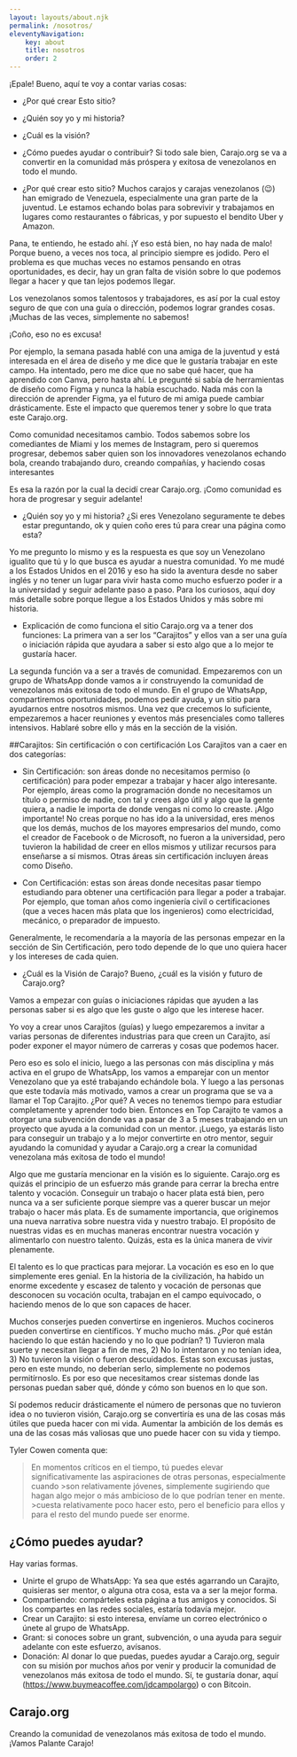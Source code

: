 ```yaml
---
layout: layouts/about.njk
permalink: /nosotros/
eleventyNavigation:
    key: about
    title: nosotros
    order: 2
---
```


¡Epale! Bueno, aquí te voy a contar varias cosas: 

- ¿Por qué crear Esto sitio?
- ¿Quién soy yo y mi historia?
- ¿Cuál es la visión?
- ¿Cómo puedes ayudar o contribuir?
Si todo sale bien, Carajo.org se va a convertir en la comunidad más próspera y exitosa de venezolanos en todo el mundo. 

- ¿Por qué crear esto sitio?
Muchos carajos y carajas venezolanos (😉) han emigrado de Venezuela, especialmente una gran parte de la juventud. Le estamos echando bolas para sobrevivir y trabajamos en lugares como restaurantes o fábricas, y por supuesto el bendito Uber y Amazon. 

Pana, te entiendo, he estado ahí. ¡Y eso está bien, no hay nada de malo! Porque bueno, a veces nos toca, al principio siempre es jodido. Pero el problema es que muchas veces no estamos pensando en otras oportunidades, es decir, hay un gran falta de visión sobre lo que podemos llegar a hacer y que tan lejos podemos llegar.

Los venezolanos somos talentosos y trabajadores, es así por la cual estoy seguro de que con una guía o dirección, podemos lograr grandes cosas. ¡Muchas de las veces, simplemente no sabemos! 

¡Coño, eso no es excusa! 

Por ejemplo, la semana pasada hablé con una amiga de la juventud y está interesada en el área de diseño y me dice que le gustaría trabajar en este campo. Ha intentado, pero me dice que no sabe qué hacer, que ha aprendido con Canva, pero hasta ahí. Le pregunté si sabía de herramientas de diseño como Figma y nunca la había escuchado. Nada más con la dirección de aprender Figma, ya el futuro de mi amiga puede cambiar drásticamente. Este el impacto que queremos tener y sobre lo que trata este Carajo.org.

Como comunidad necesitamos cambio. Todos sabemos sobre los comediantes de Miami y los memes de Instagram, pero si queremos progresar, debemos saber quien son los innovadores venezolanos echando bola, creando trabajando duro, creando compañías, y haciendo cosas interesantes

Es esa la razón por la cual la decidí crear Carajo.org. ¡Como comunidad es hora de progresar y seguir adelante!

- ¿Quién soy yo y mi historia?
¿Si eres Venezolano seguramente te debes estar preguntando, ok y quien coño eres tú para crear una página como esta?

Yo me pregunto lo mismo y es la respuesta es que soy un Venezolano igualito que tú y lo que busca es ayudar a nuestra comunidad. Yo me mudé a los Estados Unidos en el 2016 y eso ha sido la aventura desde no saber inglés y no tener un lugar para vivir hasta como mucho esfuerzo poder ir a la universidad y seguir adelante paso a paso. Para los curiosos, aquí doy más detalle sobre porque llegue a los Estados Unidos y más sobre mi historia. 


- Explicación de como funciona el sitio
Carajo.org va a tener dos funciones: La primera van a ser los “Carajitos” y ellos van a ser una guía o iniciación rápida que ayudara a saber si esto algo que a lo mejor te gustaría hacer. 

La segunda función va a ser a través de comunidad. Empezaremos con un grupo de WhatsApp donde vamos a ir construyendo la comunidad de venezolanos más exitosa de todo el mundo. En el grupo de WhatsApp, compartiremos oportunidades, podemos pedir ayuda, y un sitio para ayudarnos entre nosotros mismos. Una vez que crecemos lo suficiente, empezaremos a hacer reuniones y eventos más presenciales como talleres intensivos. Hablaré sobre ello y más en la sección de la visión. 

##Carajitos: Sin certificación o con certificación
Los Carajitos van a caer en dos categorías:

- Sin Certificación: son áreas donde no necesitamos permiso (o certificación) para poder empezar a trabajar y hacer algo interesante. Por ejemplo, áreas como la programación donde no necesitamos un título o permiso de nadie, con tal y crees algo útil y algo que la gente quiera, a nadie le importa de donde vengas ni como lo creaste. ¡Algo importante! No creas porque no has ido a la universidad, eres menos que los demás, muchos de los mayores empresarios del mundo, como el creador de Facebook o de Microsoft, no fueron a la universidad, pero tuvieron la habilidad de creer en ellos mismos y utilizar recursos para enseñarse a sí mismos. Otras áreas sin certificación incluyen áreas como Diseño. 

- Con Certificación: estas son áreas donde necesitas pasar tiempo estudiando para obtener una certificación para llegar a poder a trabajar. Por ejemplo, que toman años como ingeniería civil o certificaciones (que a veces hacen más plata que los ingenieros) como electricidad, mecánico, o preparador de impuesto. 

Generalmente, le recomendaría a la mayoría de las personas empezar en la sección de Sin Certificación, pero todo depende de lo que uno quiera hacer y los intereses de cada quien. 

- ¿Cuál es la Visión de Carajo?
Bueno, ¿cuál es la visión y futuro de Carajo.org?

Vamos a empezar con guías o iniciaciones rápidas que ayuden a las personas saber si es algo que les guste o algo que les interese hacer. 

Yo voy a crear unos Carajitos (guías) y luego empezaremos a invitar a varias personas de diferentes industrias para que creen un Carajito, así poder exponer el mayor número de carreras y cosas que podemos hacer.

Pero eso es solo el inicio, luego a las personas con más disciplina y más activa en el grupo de WhatsApp, los vamos a emparejar con un mentor Venezolano que ya esté trabajando echándole bola. Y luego a las personas que este todavía más motivado, vamos a crear un programa que se va a llamar el Top Carajito. ¿Por qué? A veces no tenemos tiempo para estudiar completamente y aprender todo bien. Entonces en Top Carajito te vamos a otorgar una subvención donde vas a pasar de 3 a 5 meses trabajando en un proyecto que ayuda a la comunidad con un mentor. ¡Luego, ya estarás listo para conseguir un trabajo y a lo mejor convertirte en otro mentor, seguir ayudando la comunidad y ayudar a Carajo.org a crear la comunidad venezolana más exitosa de todo el mundo!

Algo que me gustaría mencionar en la visión es lo siguiente. Carajo.org es quizás el principio de un esfuerzo más grande para cerrar la brecha entre talento y vocación. Conseguir un trabajo o hacer plata está bien, pero nunca va a ser suficiente porque siempre vas a querer buscar un mejor trabajo o hacer más plata. Es de sumamente importancia, que originemos una nueva narrativa sobre nuestra vida y nuestro trabajo. El propósito de nuestras vidas es en muchas maneras encontrar nuestra vocación y alimentarlo con nuestro talento. Quizás, esta es la única manera de vivir plenamente.

El talento es lo que practicas para mejorar. La vocación es eso en lo que simplemente eres genial. En la historia de la civilización, ha habido un enorme excedente y escasez de talento y vocación de personas que desconocen su vocación oculta, trabajan en el campo equivocado, o haciendo menos de lo que son capaces de hacer.

Muchos conserjes pueden convertirse en ingenieros. Muchos cocineros pueden convertirse en científicos. Y mucho mucho más. ¿Por qué están haciendo lo que están haciendo y no lo que podrían? 1) Tuvieron mala suerte y necesitan llegar a fin de mes, 2) No lo intentaron y no tenían idea, 3) No tuvieron la visión o fueron descuidados. Estas son excusas justas, pero en este mundo, no deberían serlo, simplemente no podemos permitírnoslo. Es por eso que necesitamos crear sistemas donde las personas puedan saber qué, dónde y cómo son buenos en lo que son.

Sí podemos reducir drásticamente el número de personas que no tuvieron idea o no tuvieron visión, Carajo.org se convertiría es una de las cosas más útiles que pueda hacer con mi vida. Aumentar la ambición de los demás es una de las cosas más valiosas que uno puede hacer con su vida y tiempo. 

Tyler Cowen comenta que:

>En momentos críticos en el tiempo, tú puedes elevar significativamente las aspiraciones de otras personas, especialmente cuando >son relativamente jóvenes, simplemente sugiriendo que hagan algo mejor o más ambicioso de lo que podrían tener en mente. >cuesta relativamente poco hacer esto, pero el beneficio para ellos y para el resto del mundo puede ser enorme.


## ¿Cómo puedes ayudar?
Hay varias formas. 

* Unirte el grupo de WhatsApp: Ya sea que estés agarrando un Carajito, quisieras ser mentor, o alguna otra cosa, esta va a ser la mejor forma.
* Compartiendo: compárteles esta página a tus amigos y conocidos. Si los compartes en las redes sociales, estaría todavía mejor.
* Crear un Carajito: si esto interesa, envíame un correo electrónico o únete al grupo de WhatsApp.
* Grant: si conoces sobre un grant, subvención, o una ayuda para seguir adelante con este esfuerzo, avísanos.
* Donación: Al donar lo que puedas, puedes ayudar a Carajo.org, seguir con su misión por muchos años por venir y producir la comunidad de venezolanos más exitosa de todo el mundo. Sí, te gustaría donar, aquí (https://www.buymeacoffee.com/jdcampolargo) o con Bitcoin.

## Carajo.org
Creando la comunidad de venezolanos más exitosa de todo el mundo. ¡Vamos Palante Carajo!